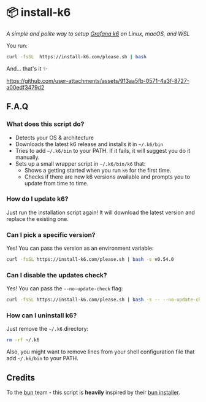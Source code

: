 # 📦 install-k6
*A simple and polite way to setup [Grafana k6](https://github.com/grafana/k6) on Linux, macOS, and WSL*

You run:  
```sh
curl -fsSL  https://install-k6.com/please.sh | bash
```

And... that's it ✨

https://github.com/user-attachments/assets/913aa5fb-0571-4a3f-8727-a00edf3479d2

## F.A.Q

### What does this script do?
- Detects your OS & architecture
- Downloads the latest k6 release and installs it in `~/.k6/bin`
- Tries to add `~/.k6/bin` to your PATH. If it fails, it will suggest you do it manually.
- Sets up a small wrapper script in `~/.k6/bin/k6` that:
    - Shows a getting started when you run `k6` for the first time.
    - Checks if there are new k6 versions available and prompts you to update from time to time.

### How do I update k6?

Just run the installation script again! It will download the latest version and replace the existing one.

### Can I pick a specific version?

Yes! You can pass the version as an environment variable:
```sh
curl -fsSL https://install-k6.com/please.sh | bash -s v0.54.0
```

### Can I disable the updates check?

Yes! You can pass the `--no-update-check` flag:
```sh
curl -fsSL https://install-k6.com/please.sh | bash -s -- --no-update-check
```

### How can I uninstall k6?

Just remove the `~/.k6` directory:
```sh
rm -rf ~/.k6
```

Also, you might want to remove lines from your shell configuration file that add `~/.k6/bin` to your PATH.

## Credits 

To the [bun](https://bun.sh) team - this script is **heavily** inspired by their [bun installer](https://bun.sh/docs/installation).
